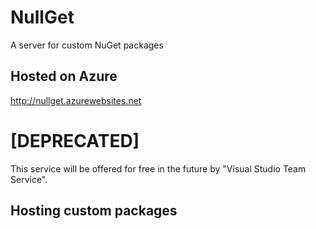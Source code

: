 # NullGet
A server for custom NuGet packages

## Hosted on Azure

http://nullget.azurewebsites.net

# [DEPRECATED]

This service will be offered for free in the future by "Visual Studio Team Service".

## Hosting custom packages

